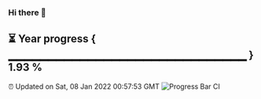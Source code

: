 ### Hi there 👋
⏳ Year progress { ▁▁▁▁▁▁▁▁▁▁▁▁▁▁▁▁▁▁▁▁▁▁▁▁▁▁▁▁▁▁ } 1.93 %
---
⏰ Updated on Sat, 08 Jan 2022 00:57:53 GMT
![Progress Bar CI](https://github.com/liununu/liununu/workflows/Progress%20Bar%20CI/badge.svg)
